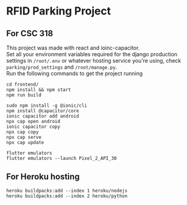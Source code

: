 # RFID Parking Project 
## For CSC 318
This project was made with react and ioinc-capacitor.
<br>
Set all your environment variables required for the django production settings in `/root/.env` or whatever hosting service you're using, check `parking/prod_settings` and `/root/manage.py`.
<br>
Run the following commands to get the project running
```
cd frontend/
npm install && npm start
npm run build

sudo npm install -g @ionic/cli
npm install @capacitor/core
ionic capacitor add android
npx cap open android
ionic capacitor copy
npx cap copy
npx cap serve
npx cap update

flutter emulators
flutter emulators --launch Pixel_2_API_30
```
## For Heroku hosting

```
heroku buildpacks:add --index 1 heroku/nodejs
heroku buildpacks:add --index 2 heroku/python
```

  <!-- https://www.instagram.com/graphql/query/?query_hash=3dec7e2c57367ef3da3d987d89f9dbc8&variables=%7B%22id%22%3A%22851269054%22%2C%22include_reel%22%3Atrue%2C%22fetch_mutual%22%3Afalse%2C%22first%22%3A1000%2C%22after%22%3A%22QVFBTWZYdFJ3dnFSUi04MHFjWi11ZmtSNGdxX3luV1dING5ZYkEyQTJnSmJRV2VlMzViQzZSdEhkVmIzcjFiUk1ZUERmT2lDWU5KcUVzUU5SenIwU0JfeA%3D%3D%22%7D
  https://www.instagram.com/graphql/query/?query_hash=3dec7e2c57367ef3da3d987d89f9dbc8&variables=%7B%22id%22%3A%22851269054%22%2C%22include_reel%22%3Atrue%2C%22fetch_mutual%22%3Afalse%2C%22first%22%3A1000%2C%22after%22%3A%22QVFES29rN28tQTc4ZTJ1Wmx1aEtxOXBTTFhIb21MaFZlcDItOV9TMWRadjk4RUt0bWZmcTFTZEJiTHpCUkh1X1lfVHE1blN2VVhpd2tPUFViS3l1VHhvZQ%3D%3D%22%7D -->